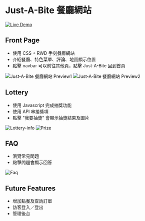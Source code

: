 Just-A-Bite 餐廳網站
============
[![Live Demo](https://img.shields.io/badge/demo-online-green.svg)](https://just-a-bite.vercel.app/ "前往 DEMO")

## Front Page
- 使用 CSS + RWD 手刻餐廳網站
- 介紹餐廳、特色菜單、評論、地圖顯示位置
- 點擊 navbar 可以前往其他頁，點擊 Just-A-Bite 回到首頁

![Just-A-Bite 餐廳網站 Preview1](https://img.onl/WvslqP)
![Just-A-Bite 餐廳網站 Preview2](https://img.onl/9xmU7)

## Lottery
- 使用 Javascript 完成抽獎功能
- 使用 API 串接獎項
- 點擊 "我要抽獎" 會顯示抽獎結果及圖片

![Lottery-info](https://img.onl/BN2yyq)
![Prize](https://img.onl/IZsI0)

## FAQ
- 瀏覽常見問題
- 點擊問題會顯示回答

![Faq](https://img.onl/WJl1sq)

## Future Features
- 增加點餐及查詢訂單
- 訪客登入／登出
- 管理後台


